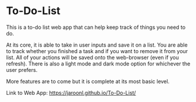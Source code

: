 ﻿# To-Do-List

This is a to-do list web app that can help keep track of things you need to do.

At its core, it is able to take in user inputs and save it on a list. You are able to track whether you finished a task and if you want to remove it from your list.
All of your actions will be saved onto the web-browser (even if you refresh). There is also a light mode and dark mode option for whichever the user prefers.

More features are to come but it is complete at its most basic level.

Link to Web App: https://jaroonl.github.io/To-Do-List/
